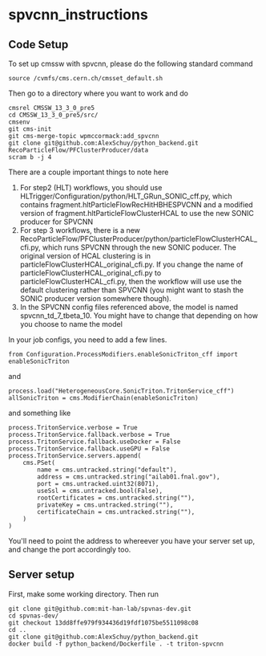 # spvcnn_instructions

## Code Setup

To set up cmssw with spvcnn, please do the following standard command

```
source /cvmfs/cms.cern.ch/cmsset_default.sh
```
Then go to a directory where you want to work and do
```
cmsrel CMSSW_13_3_0_pre5
cd CMSSW_13_3_0_pre5/src/
cmsenv
git cms-init
git cms-merge-topic wpmccormack:add_spvcnn
git clone git@github.com:AlexSchuy/python_backend.git RecoParticleFlow/PFClusterProducer/data
scram b -j 4
```

There are a couple important things to note here
1. For step2 (HLT) workflows, you should use HLTrigger/Configuration/python/HLT_GRun_SONIC_cff.py, which contains fragment.hltParticleFlowRecHitHBHESPVCNN and a modified version of fragment.hltParticleFlowClusterHCAL to use the new SONIC producer for SPVCNN
2. For step 3 workflows, there is a new RecoParticleFlow/PFClusterProducer/python/particleFlowClusterHCAL_cfi.py, which runs SPVCNN through the new SONIC poducer.  The original version of HCAL clustering is in particleFlowClusterHCAL_original_cfi.py.  If you change the name of particleFlowClusterHCAL_original_cfi.py to particleFlowClusterHCAL_cfi.py, then the workflow will use use the default clustering rather than SPVCNN (you might want to stash the SONIC producer version somewhere though).
3. In the SPVCNN config files referenced above, the model is named spvcnn_td_7_tbeta_10.  You might have to change that depending on how you choose to name the model

In your job configs, you need to add a few lines.
```
from Configuration.ProcessModifiers.enableSonicTriton_cff import enableSonicTriton
```
and
```
process.load("HeterogeneousCore.SonicTriton.TritonService_cff")
allSonicTriton = cms.ModifierChain(enableSonicTriton)
```
and something like
```
process.TritonService.verbose = True
process.TritonService.fallback.verbose = True
process.TritonService.fallback.useDocker = False
process.TritonService.fallback.useGPU = False
process.TritonService.servers.append(
    cms.PSet(
        name = cms.untracked.string("default"),
        address = cms.untracked.string("ailab01.fnal.gov"),
        port = cms.untracked.uint32(8071),
        useSsl = cms.untracked.bool(False),
        rootCertificates = cms.untracked.string(""),
        privateKey = cms.untracked.string(""),
        certificateChain = cms.untracked.string(""),
    )
)
```
You'll need to point the address to whereever you have your server set up, and change the port accordingly too.


## Server setup

First, make some working directory.  Then run
```
git clone git@github.com:mit-han-lab/spvnas-dev.git
cd spvnas-dev/
git checkout 13dd8ffe979f934436d19fdf1075be5511098c08
cd ..
git clone git@github.com:AlexSchuy/python_backend.git
docker build -f python_backend/Dockerfile . -t triton-spvcnn
```